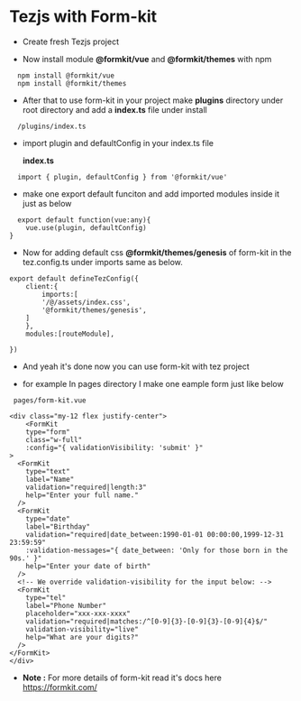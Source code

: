# Tezjs with Form-kit 

- Create fresh Tezjs project 

- Now install module **@formkit/vue** and **@formkit/themes**  with npm 

```
  npm install @formkit/vue
  npm install @formkit/themes

```

- After that to use form-kit in your project make **plugins** directory under root directory and add a **index.ts** file under install

```
  /plugins/index.ts
```

- import plugin and defaultConfig in your index.ts file  

  **index.ts**
```
  import { plugin, defaultConfig } from '@formkit/vue'
```

- make one export default funciton and add imported modules inside it just as below

```
  export default function(vue:any){
    vue.use(plugin, defaultConfig)
}   
```

- Now for adding default css **@formkit/themes/genesis** of form-kit in the tez.config.ts under imports same as below.
```
export default defineTezConfig({
    client:{
        imports:[
        '/@/assets/index.css',
        '@formkit/themes/genesis',      
    ]
    },
    modules:[routeModule],
   
})
```

- And yeah it's done now you can use form-kit with tez project

- for example In pages  directory I make one eample form just like below 

```
 pages/form-kit.vue
```

```
<div class="my-12 flex justify-center">
    <FormKit
    type="form"
    class="w-full"
    :config="{ validationVisibility: 'submit' }"
>
  <FormKit
    type="text"
    label="Name"
    validation="required|length:3"
    help="Enter your full name."
  />
  <FormKit
    type="date"
    label="Birthday"
    validation="required|date_between:1990-01-01 00:00:00,1999-12-31 23:59:59"
    :validation-messages="{ date_between: 'Only for those born in the 90s.' }"
    help="Enter your date of birth"
  />
  <!-- We override validation-visibility for the input below: -->
  <FormKit
    type="tel"
    label="Phone Number"
    placeholder="xxx-xxx-xxxx"
    validation="required|matches:/^[0-9]{3}-[0-9]{3}-[0-9]{4}$/"
    validation-visibility="live"
    help="What are your digits?"
  />
</FormKit>
</div>
```

- **Note :** For more details of form-kit read it's docs here https://formkit.com/  